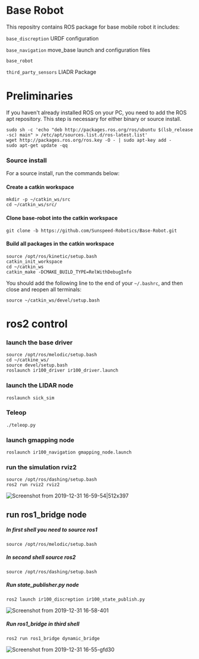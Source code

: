 # Base Robot
This repositry contains ROS package for base mobile robot it includes: 

`base_discreption` URDF configuration

`base_navigation` move_base launch and configuration files

`base_robot` 

`third_party_sensors` LIADR Package


# Preliminaries
If you haven't already installed ROS on your PC, you need to add the ROS apt repository. This step is necessary for either binary or source install.

```
sudo sh -c 'echo "deb http://packages.ros.org/ros/ubuntu $(lsb_release -sc) main" > /etc/apt/sources.list.d/ros-latest.list'
wget http://packages.ros.org/ros.key -O - | sudo apt-key add -
sudo apt-get update -qq
```

### Source install

For a source install, run the commands below:

#### Create a catkin workspace
```
mkdir -p ~/catkin_ws/src
cd ~/catkin_ws/src/
```
#### Clone base-robot into the catkin workspace
```
git clone -b https://github.com/Sunspeed-Robotics/Base-Robot.git
```
#### Build all packages in the catkin workspace
```
source /opt/ros/kinetic/setup.bash
catkin_init_workspace
cd ~/catkin_ws
catkin_make -DCMAKE_BUILD_TYPE=RelWithDebugInfo
```
You should add the following line to the end of your `~/.bashrc`, and then close and reopen all terminals:
```
source ~/catkin_ws/devel/setup.bash
```
# ros2 control 

### launch the base driver

```
source /opt/ros/melodic/setup.bash
cd ~/catkine_ws/
source devel/setup.bash
roslaunch ir100_driver ir100_driver.launch
```
### launch the LIDAR node

```
roslaunch sick_sim 
```

### Teleop

```
./teleop.py
```

### launch gmapping node

```
roslaunch ir100_navigation gmapping_node.launch
```
### run the simulation rviz2 
```
source /opt/ros/dashing/setup.bash
ros2 run rviz2 rviz2
```

![Screenshot from 2019-12-31 16-59-54|512x397](https://user-images.githubusercontent.com/36022350/72243048-cb41d300-3625-11ea-9b49-0f24d772e46d.png)


## run ros1_bridge node

##### In first shell you need to source ros1 
```
source /opt/ros/melodic/setup.bash
```

##### In second shell source ros2
```
source /opt/ros/dashing/setup.bash
```
##### Run state_publisher.py node
```
ros2 launch ir100_discreption ir100_state_publish.py
```

![Screenshot from 2019-12-31 16-58-401](https://user-images.githubusercontent.com/36022350/72243210-4905de80-3626-11ea-8a12-524b862c6b86.png)

##### Run ros1_bridge in third shell 
```
ros2 run ros1_bridge dynamic_bridge
```
![Screenshot from 2019-12-31 16-55-gfd30](https://user-images.githubusercontent.com/36022350/72399948-a151f300-3782-11ea-8585-d5a8409b623e.png)


